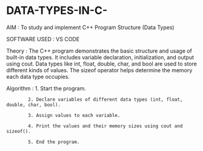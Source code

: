 # DATA-TYPES-IN-C-

AIM : To study and implement C++ Program Structure (Data Types)

SOFTWARE USED : VS CODE

Theory : The C++ program demonstrates the basic structure and usage of built-in data types.
         It includes variable declaration, initialization, and output using cout.
         Data types like int, float, double, char, and bool are used to store different kinds of values.
         The sizeof operator helps determine the memory each data type occupies.

Algorithm : 1. Start the program.

            2. Declare variables of different data types (int, float, double, char, bool).

            3. Assign values to each variable.

            4. Print the values and their memory sizes using cout and sizeof().

            5. End the program.
